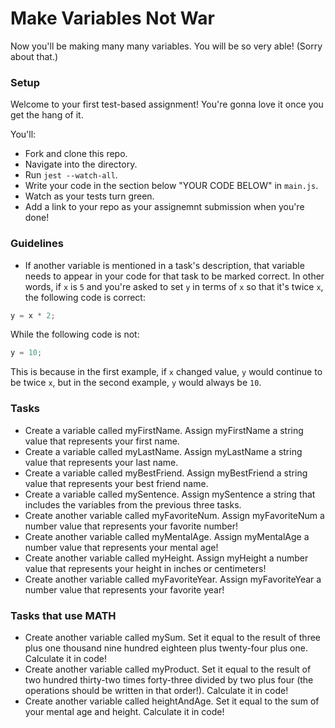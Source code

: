 # Make Variables Not War

Now you'll be making many many variables. You will be so very able! (Sorry about that.)

### Setup

Welcome to your first test-based assignment! You're gonna love it once you get the hang of it.

You'll:

- Fork and clone this repo.
- Navigate into the directory.
- Run `jest --watch-all`.
- Write your code in the section below "YOUR CODE BELOW" in `main.js`.
- Watch as your tests turn green.
- Add a link to your repo as your assignemnt submission when you're done!

### Guidelines

- If another variable is mentioned in a task's description, that variable needs to appear in your code for that task to be marked correct. In other words, if `x` is `5` and you're asked to set `y` in terms of `x` so that it's twice `x`, the following code is correct:

```javascript
y = x * 2;
```

While the following code is not:

```javascript
y = 10;
```

This is because in the first example, if `x` changed value, `y` would continue to be twice `x`, but in the second example, `y` would always be `10`.

### Tasks

- Create a variable called myFirstName. Assign myFirstName a string value that represents your first name.
- Create a variable called myLastName. Assign myLastName a string value that represents your last name.
- Create a variable called myBestFriend. Assign myBestFriend a string value that represents your best friend name.
- Create a variable called mySentence. Assign mySentence a string that includes the variables from the previous three tasks.
- Create another variable called myFavoriteNum. Assign myFavoriteNum a number value that represents your favorite number!
- Create another variable called myMentalAge. Assign myMentalAge a number value that represents your mental age!
- Create another variable called myHeight. Assign myHeight a number value that represents your height in inches or centimeters!
- Create another variable called myFavoriteYear. Assign myFavoriteYear a number value that represents your favorite year!

### Tasks that use MATH

- Create another variable called mySum. Set it equal to the result of three plus one thousand nine hundred eighteen plus twenty-four plus one. Calculate it in code!
- Create another variable called myProduct. Set it equal to the result of two hundred thirty-two times forty-three divided by two plus four (the operations should be written in that order!). Calculate it in code!
- Create another variable called heightAndAge. Set it equal to the sum of your mental age and height. Calculate it in code!
